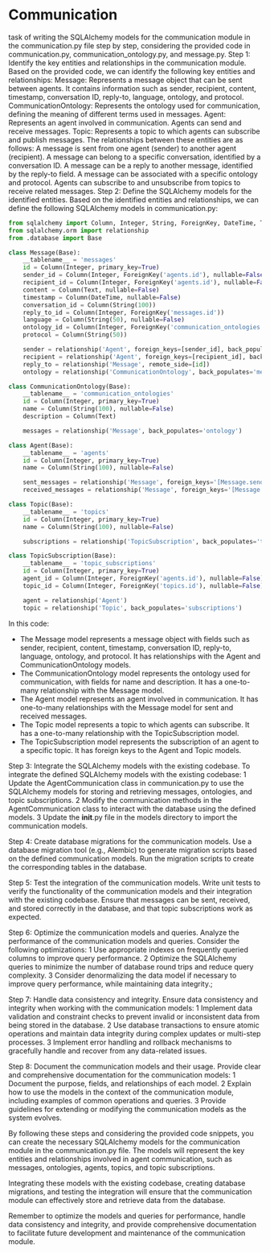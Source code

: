 # Communication

task of writing the SQLAlchemy models for the communication module in the communication.py file step by step, considering the provided code in communication.py, communication_ontology.py, and message.py.
Step 1: Identify the key entities and relationships in the communication module.
Based on the provided code, we can identify the following key entities and relationships:
Message: Represents a message object that can be sent between agents. It contains information such as sender, recipient, content, timestamp, conversation ID, reply-to, language, ontology, and protocol.
CommunicationOntology: Represents the ontology used for communication, defining the meaning of different terms used in messages.
Agent: Represents an agent involved in communication. Agents can send and receive messages.
Topic: Represents a topic to which agents can subscribe and publish messages.
The relationships between these entities are as follows:
A message is sent from one agent (sender) to another agent (recipient).
A message can belong to a specific conversation, identified by a conversation ID.
A message can be a reply to another message, identified by the reply-to field.
A message can be associated with a specific ontology and protocol.
Agents can subscribe to and unsubscribe from topics to receive related messages.
Step 2: Define the SQLAlchemy models for the identified entities.
Based on the identified entities and relationships, we can define the following SQLAlchemy models in communication.py:

```python
from sqlalchemy import Column, Integer, String, ForeignKey, DateTime, Text
from sqlalchemy.orm import relationship
from .database import Base

class Message(Base):
    __tablename__ = 'messages'
    id = Column(Integer, primary_key=True)
    sender_id = Column(Integer, ForeignKey('agents.id'), nullable=False)
    recipient_id = Column(Integer, ForeignKey('agents.id'), nullable=False)
    content = Column(Text, nullable=False)
    timestamp = Column(DateTime, nullable=False)
    conversation_id = Column(String(100))
    reply_to_id = Column(Integer, ForeignKey('messages.id'))
    language = Column(String(50), nullable=False)
    ontology_id = Column(Integer, ForeignKey('communication_ontologies.id'))
    protocol = Column(String(50))

    sender = relationship('Agent', foreign_keys=[sender_id], back_populates='sent_messages')
    recipient = relationship('Agent', foreign_keys=[recipient_id], back_populates='received_messages')
    reply_to = relationship('Message', remote_side=[id])
    ontology = relationship('CommunicationOntology', back_populates='messages')

class CommunicationOntology(Base):
    __tablename__ = 'communication_ontologies'
    id = Column(Integer, primary_key=True)
    name = Column(String(100), nullable=False)
    description = Column(Text)

    messages = relationship('Message', back_populates='ontology')

class Agent(Base):
    __tablename__ = 'agents'
    id = Column(Integer, primary_key=True)
    name = Column(String(100), nullable=False)

    sent_messages = relationship('Message', foreign_keys='[Message.sender_id]', back_populates='sender')
    received_messages = relationship('Message', foreign_keys='[Message.recipient_id]', back_populates='recipient')

class Topic(Base):
    __tablename__ = 'topics'
    id = Column(Integer, primary_key=True)
    name = Column(String(100), nullable=False)

    subscriptions = relationship('TopicSubscription', back_populates='topic')

class TopicSubscription(Base):
    __tablename__ = 'topic_subscriptions'
    id = Column(Integer, primary_key=True)
    agent_id = Column(Integer, ForeignKey('agents.id'), nullable=False)
    topic_id = Column(Integer, ForeignKey('topics.id'), nullable=False)

    agent = relationship('Agent')
    topic = relationship('Topic', back_populates='subscriptions')

```

In this code:
- The Message model represents a message object with fields such as sender, recipient, content, timestamp, conversation ID, reply-to, language, ontology, and protocol. It has relationships with the Agent and CommunicationOntology models.
- The CommunicationOntology model represents the ontology used for communication, with fields for name and description. It has a one-to-many relationship with the Message model.
- The Agent model represents an agent involved in communication. It has one-to-many relationships with the Message model for sent and received messages.
- The Topic model represents a topic to which agents can subscribe. It has a one-to-many relationship with the TopicSubscription model.
- The TopicSubscription model represents the subscription of an agent to a specific topic. It has foreign keys to the Agent and Topic models.

Step 3: Integrate the SQLAlchemy models with the existing codebase.
To integrate the defined SQLAlchemy models with the existing codebase:
1 Update the AgentCommunication class in communication.py to use the SQLAlchemy models for storing and retrieving messages, ontologies, and topic subscriptions.
2 Modify the communication methods in the AgentCommunication class to interact with the database using the defined models.
3 Update the __init__.py file in the models directory to import the communication models.

Step 4: Create database migrations for the communication models.
Use a database migration tool (e.g., Alembic) to generate migration scripts based on the defined communication models. Run the migration scripts to create the corresponding tables in the database.

Step 5: Test the integration of the communication models.
Write unit tests to verify the functionality of the communication models and their integration with the existing codebase. Ensure that messages can be sent, received, and stored correctly in the database, and that topic subscriptions work as expected.

Step 6: Optimize the communication models and queries.
Analyze the performance of the communication models and queries. Consider the following optimizations:
1 Use appropriate indexes on frequently queried columns to improve query performance.
2 Optimize the SQLAlchemy queries to minimize the number of database round trips and reduce query complexity.
3 Consider denormalizing the data model if necessary to improve query performance, while maintaining data integrity.;

Step 7: Handle data consistency and integrity.
Ensure data consistency and integrity when working with the communication models:
1 Implement data validation and constraint checks to prevent invalid or inconsistent data from being stored in the database.
2 Use database transactions to ensure atomic operations and maintain data integrity during complex updates or multi-step processes.
3 Implement error handling and rollback mechanisms to gracefully handle and recover from any data-related issues.

Step 8: Document the communication models and their usage.
Provide clear and comprehensive documentation for the communication models:
1 Document the purpose, fields, and relationships of each model.
2 Explain how to use the models in the context of the communication module, including examples of common operations and queries.
3 Provide guidelines for extending or modifying the communication models as the system evolves.

By following these steps and considering the provided code snippets, you can create the necessary SQLAlchemy models for the communication module in the communication.py file. The models will represent the key entities and relationships involved in agent communication, such as messages, ontologies, agents, topics, and topic subscriptions.

Integrating these models with the existing codebase, creating database migrations, and testing the integration will ensure that the communication module can effectively store and retrieve data from the database.

Remember to optimize the models and queries for performance, handle data consistency and integrity, and provide comprehensive documentation to facilitate future development and maintenance of the communication module.